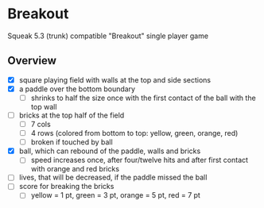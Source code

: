Breakout
========

Squeak 5.3 (trunk) compatible "Breakout" single player game

Overview
--------

- [x] square playing field with walls at the top and side sections
- [x] a paddle over the bottom boundary
  - [ ] shrinks to half the size once with the first contact of the ball with the top wall
- [ ] bricks at the top half of the field
  - [ ] 7 cols
  - [ ] 4 rows (colored from bottom to top: yellow, green, orange, red)
  - [ ] broken if touched by ball
- [x] ball, which can rebound of the paddle, walls and bricks
  - [ ] speed increases once, after four/twelve hits and after first contact with orange and red bricks
- [ ] lives, that will be decreased, if the paddle missed the ball
- [ ] score for breaking the bricks
  - [ ] yellow = 1 pt, green = 3 pt, orange = 5 pt, red = 7 pt
